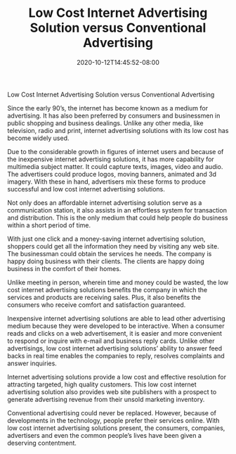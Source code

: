 ﻿---
title: "Low Cost Internet Advertising Solution versus Conventional Advertising"
date: 2020-10-12T14:45:52-08:00
description: "Articles-Marketing Tips for Web Success"
featured_image: "/images/Articles-Marketing.jpg"
tags: ["Articles Marketing"]
---

Low Cost Internet Advertising Solution versus Conventional Advertising


Since the early 90’s, the internet has become known as a medium for advertising. It has also been preferred by consumers and businessmen in public shopping and business dealings.  Unlike any other media, like television, radio and print, internet advertising solutions with its low cost has become widely used. 

Due to the considerable growth in figures of internet users and because of the inexpensive internet advertising solutions, it has more capability for multimedia subject matter. It could capture texts, images, video and audio. The advertisers could produce logos, moving banners, animated and 3d imagery. With these in hand, advertisers mix these forms to produce successful and low cost internet advertising solutions. 

Not only does an affordable internet advertising solution serve as a communication station, it also assists in an effortless system for transaction and distribution.  This is the only medium that could help people do business within a short period of time.

With just one click and a money-saving internet advertising solution, shoppers could get all the information they need by visiting any web site. The businessman could obtain the services he needs. The company is happy doing business with their clients. The clients are happy doing business in the comfort of their homes. 

Unlike meeting in person, wherein time and money could be wasted, the low cost internet advertising solutions benefits the company in which the services and products are receiving sales. Plus, it also benefits the consumers who receive comfort and satisfaction guaranteed. 

Inexpensive internet advertising solutions are able to lead other advertising medium because they were developed to be interactive.  When a consumer reads and clicks on a web advertisement, it is easier and more convenient to respond or inquire with e-mail and business reply cards. Unlike other advertisings, low cost internet advertising solutions’ ability to answer feed backs in real time enables the companies to reply, resolves complaints and answer inquiries. 

Internet advertising solutions provide a low cost and effective resolution for attracting targeted, high quality customers.  This low cost internet advertising solution also provides web site publishers with a prospect to generate advertising revenue from their unsold marketing inventory.

Conventional advertising could never be replaced. However, because of developments in the technology, people prefer their services online. With low cost internet advertising solutions present, the consumers, companies, advertisers and even the common people’s lives have been given a deserving contentment. 

